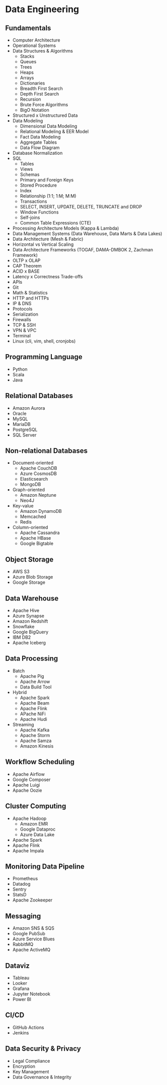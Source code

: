 # Data Engineering

## Fundamentals

- Computer Architecture
- Operational Systems
- Data Structures & Algorithms
    - Stacks
    - Queues
    - Trees
    - Heaps
    - Arrays
    - Dictionaries
    - Breadth First Search
    - Depth First Search
    - Recursion
    - Brute Force Algorithms
    - BigO Notation
- Structured x Unstructured Data
- Data Modeling
    - Dimensional Data Modeling
    - Relational Modeling & EER Model
    - Fact Data Modeling
    - Aggregate Tables
    - Data Flow Diagram
- Database Normalization
- SQL
    - Tables
    - Views
    - Schemas
    - Primary and Foreign Keys
    - Stored Procedure
    - Index
    - Relationship (1:1; 1:M; M:M)
    - Transactions
    - SELECT, INSERT, UPDATE, DELETE, TRUNCATE and DROP
    - Window Functions
    - Self-joins
    - Common Table Expressions (CTE)
- Processing Architecture Models (Kappa & Lambda)
- Data Management Systems (Data Warehouse, Data Marts & Data Lakes)
- Data Architecture (Mesh & Fabric)
- Horizontal vs Vertical Scaling
- Data Architecture Frameworks (TOGAF, DAMA-DMBOK 2, Zachman Framework)
- OLTP x OLAP
- CAP Theorem
- ACID x BASE
- Latency x Correctness Trade-offs
- APIs
- Git
- Math & Statistics
- HTTP and HTTPs
- IP & DNS
- Protocols
- Serialization
- Firewalls
- TCP & SSH
- VPN & VPC
- Terminal
- Linux (cli, vim, shell, cronjobs)

## Programming Language

- Python
- Scala
- Java

## Relational Databases

- Amazon Aurora
- Oracle
- MySQL
- MariaDB
- PostgreSQL
- SQL Server

## Non-relational Databases

- Document-oriented
    - Apache CouchDB
    - Azure CosmosDB
    - Elasticsearch
    - MongoDB
- Graph-oriented
    - Amazon Neptune
    - Neo4J
- Key-value
    - Amazon DynamoDB
    - Memcached
    - Redis
- Column-oriented
    - Apache Cassandra
    - Apache HBase
    - Google Bigtable

## Object Storage

- AWS S3
- Azure Blob Storage
- Google Storage

## Data Warehouse

- Apache Hive
- Azure Synapse
- Amazon Redshift
- Snowflake
- Google BigQuery
- IBM DB2
- Apache Iceberg

## Data Processing

- Batch
    - Apache Pig
    - Apache Arrow
    - Data Build Tool
- Hybrid
    - Apache Spark
    - Apache Beam
    - Apache Flink
    - APache NiFi
    - Apache Hudi
- Streaming
    - Apache Kafka
    - Apache Storm
    - Apache Samza
    - Amazon Kinesis

## Workflow Scheduling

- Apache Airflow
- Google Composer
- Apache Luigi
- Apache Oozie

## Cluster Computing

- Apache Hadoop
    - Amazon EMR
    - Google Dataproc
    - Azure Data Lake
- Apache Spark
- Apache Flink
- Apache Impala

## Monitoring Data Pipeline

- Prometheus
- Datadog
- Sentry
- StatsD
- Apache Zookeeper

## Messaging

- Amazon SNS & SQS
- Google PubSub
- Azure Service Blues
- RabbitMQ
- Apache ActiveMQ

## Dataviz

- Tableau
- Looker
- Grafana
- Jupyter Notebook
- Power BI

## CI/CD

- GitHub Actions
- Jenkins

## Data Security & Privacy

- Legal Compliance
- Encryption
- Key Management
- Data Governance & Integrity
